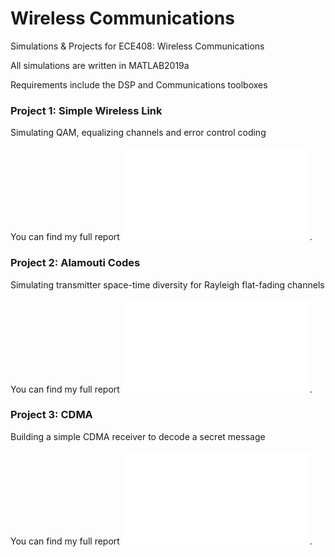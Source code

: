 # Wireless Communications
 
Simulations & Projects for ECE408: Wireless Communications

All simulations are written in MATLAB2019a

Requirements include the DSP and Communications toolboxes

### Project 1: Simple Wireless Link
Simulating QAM, equalizing channels and error control coding

You can find my full report ![here](simple_link/report/report.pdf).

### Project 2: Alamouti Codes
Simulating transmitter space-time diversity for Rayleigh flat-fading channels

You can find my full report ![here](alamouti/report/report.pdf).

### Project 3: CDMA
Building a simple CDMA receiver to decode a secret message

You can find my full report ![here](cdma/report/report.pdf).
